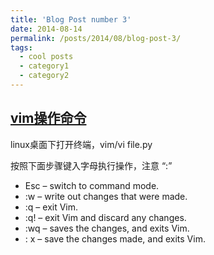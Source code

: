 ```yaml
---
title: 'Blog Post number 3'
date: 2014-08-14
permalink: /posts/2014/08/blog-post-3/
tags:
  - cool posts
  - category1
  - category2
---
```


## [vim操作命令](https://www.cnblogs.com/yuyukun/p/14008105.html)

linux桌面下打开终端，vim/vi file.py

按照下面步骤键入字母执行操作，注意 “:”

- Esc – switch to command mode.
- :w – write out changes that were made.
- :q – exit Vim.
- :q! – exit Vim and discard any changes.
- :wq – saves the changes, and exits Vim.
- : x – save the changes made, and exits Vim.